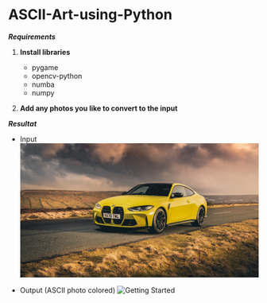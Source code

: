 # ASCII-Art-using-Python

***Requirements***

1) **Install libraries**
   - pygame
   - opencv-python
   - numba
   - numpy 

2) **Add any photos you like to convert to the input**
 

***Resultat***
- Input 
![Getting Started](./Input/car.jpg)

- Output (ASCII photo colored)
![Getting Started](./Result/car_ascii.png)
